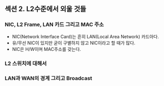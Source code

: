 ## 섹션 2. L2수준에서 외울 것들

### NIC, L2 Frame, LAN 카드 그리고 MAC 주소

- NIC(Network Interface Card)는 흔히 LAN(Local Area Network) 카드아다.
- 유/무선 NIC이 있지만 굳이 구별하지 않고 NIC이라고 할 때가 많다.
- NIC은 H/W이며 MAC주소를 갖는다.

### L2 스위치에 대해서

### LAN과 WAN의 경계 그리고 Broadcast
